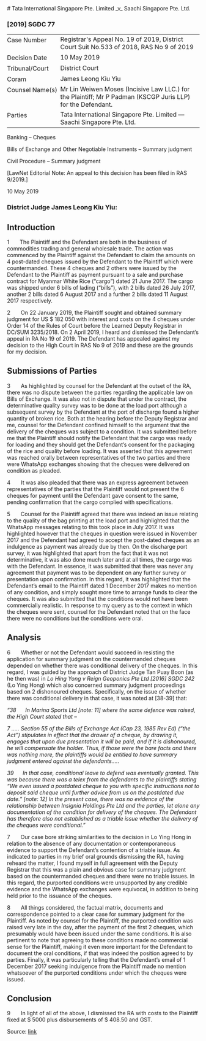 <style>.footnotes::before { content: "Footnotes:"; }</style># Tata International Singapore Pte. Limited _v_ Saachi Singapore Pte. Ltd.  

### \[2019\] SGDC 77

<table id="info-table"><tbody><tr class="info-row"><td class="txt-label" style="padding: 4px 0px; white-space: nowrap" valign="top">Case Number</td><td class="txt-body">Registrar's Appeal No. 19 of 2019, District Court Suit No.533 of 2018, RAS No 9 of 2019</td></tr><tr class="info-row"><td class="txt-label" style="padding: 4px 0px; white-space: nowrap" valign="top">Decision Date</td><td class="txt-body">10 May 2019</td></tr><tr class="info-row"><td class="txt-label" style="padding: 4px 0px; white-space: nowrap" valign="top">Tribunal/Court</td><td class="txt-body">District Court</td></tr><tr class="info-row"><td class="txt-label" style="padding: 4px 0px; white-space: nowrap" valign="top">Coram</td><td class="txt-body">James Leong Kiu Yiu</td></tr><tr class="info-row"><td class="txt-label" style="padding: 4px 0px; white-space: nowrap" valign="top">Counsel Name(s)</td><td class="txt-body">Mr Lin Weiwen Moses (Incisive Law LLC.) for the Plaintiff; Mr P Padman (KSCGP Juris LLP) for the Defendant.</td></tr><tr class="info-row"><td class="txt-label" style="padding: 4px 0px; white-space: nowrap" valign="top">Parties</td><td class="txt-body">Tata International Singapore Pte. Limited — Saachi Singapore Pte. Ltd.</td></tr></tbody></table>

Banking – Cheques

Bills of Exchange and Other Negotiable Instruments – Summary judgment

Civil Procedure – Summary judgment

\[LawNet Editorial Note: An appeal to this decision has been filed in RAS 9/2019.\]

10 May 2019

### District Judge James Leong Kiu Yiu:

## Introduction

1       The Plaintiff and the Defendant are both in the business of commodities trading and general wholesale trade. The action was commenced by the Plaintiff against the Defendant to claim the amounts on 4 post-dated cheques issued by the Defendant to the Plaintiff which were countermanded. These 4 cheques and 2 others were issued by the Defendant to the Plaintiff as payment pursuant to a sale and purchase contract for Myanmar White Rice (“cargo”) dated 21 June 2017. The cargo was shipped under 6 bills of lading (“bills”), with 2 bills dated 26 July 2017, another 2 bills dated 6 August 2017 and a further 2 bills dated 11 August 2017 respectively.

2       On 22 January 2019, the Plaintiff sought and obtained summary judgment for US $ 182 050 with interest and costs on the 4 cheques under Order 14 of the Rules of Court before the Learned Deputy Registrar in DC/SUM 3235/2018. On 2 April 2019, I heard and dismissed the Defendant’s appeal in RA No 19 of 2019. The Defendant has appealed against my decision to the High Court in RAS No 9 of 2019 and these are the grounds for my decision.

## Submissions of Parties

3       As highlighted by counsel for the Defendant at the outset of the RA, there was no dispute between the parties regarding the applicable law on Bills of Exchange. It was also not in dispute that under the contract, the determinative quality survey was to be done at the load port although a subsequent survey by the Defendant at the port of discharge found a higher quantity of broken rice. Both at the hearing before the Deputy Registrar and me, counsel for the Defendant confined himself to the argument that the delivery of the cheques was subject to a condition. It was submitted before me that the Plaintiff should notify the Defendant that the cargo was ready for loading and they should get the Defendant’s consent for the packaging of the rice and quality before loading. It was asserted that this agreement was reached orally between representatives of the two parties and there were WhatsApp exchanges showing that the cheques were delivered on condition as pleaded.

4       It was also pleaded that there was an express agreement between representatives of the parties that the Plaintiff would not present the 6 cheques for payment until the Defendant gave consent to the same, pending confirmation that the cargo complied with specifications.

5       Counsel for the Plaintiff agreed that there was indeed an issue relating to the quality of the bag printing at the load port and highlighted that the WhatsApp messages relating to this took place in July 2017. It was highlighted however that the cheques in question were issued in November 2017 and the Defendant had agreed to accept the post-dated cheques as an indulgence as payment was already due by then. On the discharge port survey, it was highlighted that apart from the fact that it was not determinative, it was also done much later and at all times, the cargo was with the Defendant. In essence, it was submitted that there was never any agreement that payment was to be dependent on any further survey or presentation upon confirmation. In this regard, it was highlighted that the Defendant’s email to the Plaintiff dated 1 December 2017 makes no mention of any condition, and simply sought more time to arrange funds to clear the cheques. It was also submitted that the conditions would not have been commercially realistic. In response to my query as to the context in which the cheques were sent, counsel for the Defendant noted that on the face there were no conditions but the conditions were oral.

## Analysis

6       Whether or not the Defendant would succeed in resisting the application for summary judgment on the countermanded cheques depended on whether there was conditional delivery of the cheques. In this regard, I was guided by the approach of District Judge Tan Puay Boon (as he then was) in _Lo Hing Yong v Reign Geoponics Pte Ltd \[2016\] SGDC 242_ (Lo Ying Hong) which also concerned summary judgment proceedings based on 2 dishonoured cheques. Specifically, on the issue of whether there was conditional delivery in that case, it was noted at \[38-39\] that:

_“38_      _In Marina Sports Ltd \[note: 11\] where the same defence was raised, the High Court stated that –_

_7 ….. Section 55 of the Bills of Exchange Act (Cap 23, 1985 Rev Ed) (“the Act”) stipulates in effect that the drawer of a cheque, by drawing it, engages that upon due presentation it will be paid, and if it is dishonoured, he will compensate the holder. Thus, if those were the bare facts and there was nothing more, the plaintiffs would be entitled to have summary judgment entered against the defendants….._

_39_      _In that case, conditional leave to defend was eventually granted. This was because there was a telex from the defendants to the plaintiffs stating “We even issued a postdated cheque to you with specific instructions not to deposit said cheque until further advice from us on the postdated due date.” \[note: 12\] In the present case, there was no evidence of the relationship between Insignia Holdings Pte Ltd and the parties, let alone any documentation of the condition for delivery of the cheques. The Defendant has therefore also not established as a triable issue whether the delivery of the cheques were conditional.”_

7       Our case bore striking similarities to the decision in Lo Ying Hong in relation to the absence of any documentation or contemporaneous evidence to support the Defendant’s contention of a triable issue. As indicated to parties in my brief oral grounds dismissing the RA, having reheard the matter, I found myself in full agreement with the Deputy Registrar that this was a plain and obvious case for summary judgment based on the countermanded cheques and there were no triable issues. In this regard, the purported conditions were unsupported by any credible evidence and the WhatsApp exchanges were equivocal, in addition to being held prior to the issuance of the cheques.

8       All things considered, the factual matrix, documents and correspondence pointed to a clear case for summary judgment for the Plaintiff. As noted by counsel for the Plaintiff, the purported condition was raised very late in the day, after the payment of the first 2 cheques, which presumably would have been issued under the same conditions. It is also pertinent to note that agreeing to these conditions made no commercial sense for the Plaintiff, making it even more important for the Defendant to document the oral conditions, if that was indeed the position agreed to by parties. Finally, it was particularly telling that the Defendant’s email of 1 December 2017 seeking indulgence from the Plaintiff made no mention whatsoever of the purported conditions under which the cheques were issued.

## Conclusion

9       In light of all of the above, I dismissed the RA with costs to the Plaintiff fixed at $ 5000 plus disbursements of $ 408.50 and GST.


Source: [link](https://www.lawnet.sg:443/lawnet/web/lawnet/free-resources?p_p_id=freeresources_WAR_lawnet3baseportlet&p_p_lifecycle=1&p_p_state=normal&p_p_mode=view&_freeresources_WAR_lawnet3baseportlet_action=openContentPage&_freeresources_WAR_lawnet3baseportlet_docId=%2FJudgment%2F23162-SSP.xml)